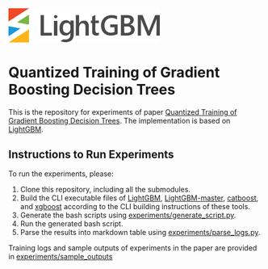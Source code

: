 <img src=https://github.com/microsoft/LightGBM/blob/master/docs/logo/LightGBM_logo_black_text.svg width=300 />

Quantized Training of Gradient Boosting Decision Trees
===============================

This is the repository for experiments of paper [Quantized Training of Gradient Boosting Decision Trees](https://openreview.net/forum?id=Cd-b50MZ0Gc&referrer=%5BAuthor%20Console%5D(%2Fgroup%3Fid%3DNeurIPS.cc%2F2022%2FConference%2FAuthors%23your-submissions)). The implementation is based on [LightGBM](https://github.com/microsoft/LightGBM).

Instructions to Run Experiments
-------------------------------

To run the experiments, please:
1. Clone this repository, including all the submodules.
2. Build the CLI executable files of [LightGBM](https://github.com/microsoft/LightGBM), [LightGBM-master](https://github.com/microsoft/LightGBM), [catboost](https://github.com/catboost/catboost), and [xgboost](https://github.com/dmlc/xgboost) according to the CLI building instructions of these tools.
3. Generate the bash scripts using [experiments/generate_script.py](https://github.com/Quantized-GBDT/Quantized-GBDT/blob/master/experiments/generate_script.py).
4. Run the generated bash script.
5. Parse the results into markdown table using [experiments/parse_logs.py](https://github.com/Quantized-GBDT/Quantized-GBDT/blob/master/experiments/parse_logs.py).

Training logs and sample outputs of experiments in the paper are provided in [experiments/sample_outputs](https://github.com/Quantized-GBDT/Quantized-GBDT/tree/master/experiments/sample_outputs)

